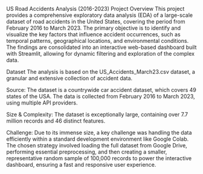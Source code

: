 US Road Accidents Analysis (2016-2023)
Project Overview
This project provides a comprehensive exploratory data analysis (EDA) of a large-scale dataset of road accidents in the United States, covering the period from February 2016 to March 2023. The primary objective is to identify and visualize the key factors that influence accident occurrences, such as temporal patterns, geographical locations, and environmental conditions. The findings are consolidated into an interactive web-based dashboard built with Streamlit, allowing for dynamic filtering and exploration of the complex data.

Dataset
The analysis is based on the US_Accidents_March23.csv dataset, a granular and extensive collection of accident data.

Source: The dataset is a countrywide car accident dataset, which covers 49 states of the USA. The data is collected from February 2016 to March 2023, using multiple API providers.

Size & Complexity: The dataset is exceptionally large, containing over 7.7 million records and 46 distinct features.

Challenge: Due to its immense size, a key challenge was handling the data efficiently within a standard development environment like Google Colab. The chosen strategy involved loading the full dataset from Google Drive, performing essential preprocessing, and then creating a smaller, representative random sample of 100,000 records to power the interactive dashboard, ensuring a fast and responsive user experience.
